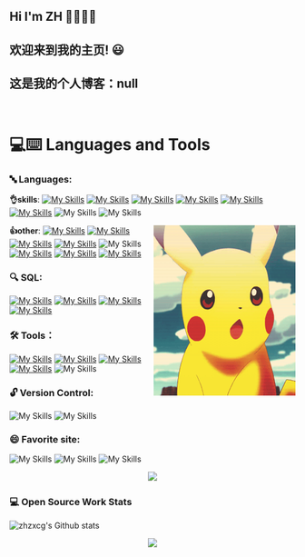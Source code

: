 

## Hi I'm ZH 👋👋👋👋

## 欢迎来到我的主页! 😃
## 这是我的个人博客：null
<br>

# 💻:keyboard: Languages and Tools 



### 🔤 Languages:

  **👌skills**: 
    [![My Skills](https://skillicons.dev/icons?i=java)](https://skillicons.dev)
    [![My Skills](https://skillicons.dev/icons?i=spring)](https://skillicons.dev)
    [![My Skills](https://skillicons.dev/icons?i=linux)](https://skillicons.dev)
    [![My Skills](https://skillicons.dev/icons?i=maven)](https://skillicons.dev)
    [![My Skills](https://skillicons.dev/icons?i=docker)](https://skillicons.dev)
    [![My Skills](https://skillicons.dev/icons?i=kafka)](https://skillicons.dev)
    ![My Skills](https://go-skill-icons.vercel.app/api/icons?i=redis&theme=light)
    ![My Skills](https://go-skill-icons.vercel.app/api/icons?i=rabbitmq&theme=light)
  

   <div align="right">
    <img src="https://github.com/zhzxc/zhzxc/blob/main/img/R.gif" alt="Image" align="right" height="300px" width="250px">
  </div>
   
  **👍other**: 
     [![My Skills](https://skillicons.dev/icons?i=vue)](https://skillicons.dev)
     [![My Skills](https://skillicons.dev/icons?i=npm)](https://skillicons.dev)
     [![My Skills](https://skillicons.dev/icons?i=jquery)](https://skillicons.dev)
     [![My Skills](https://skillicons.dev/icons?i=js)](https://skillicons.dev)
     ![My Skills](https://go-skill-icons.vercel.app/api/icons?i=nodejs&theme=light)
     [![My Skills](https://skillicons.dev/icons?i=html)](https://skillicons.dev) 
     [![My Skills](https://skillicons.dev/icons?i=css)](https://skillicons.dev) 
     [![My Skills](https://skillicons.dev/icons?i=nginx)](https://skillicons.dev) 

 ### 🔍 SQL:
   [![My Skills](https://skillicons.dev/icons?i=mysql)](https://skillicons.dev)
   [![My Skills](https://skillicons.dev/icons?i=mongodb)](https://skillicons.dev)
   [![My Skills](https://skillicons.dev/icons?i=postgres)](https://skillicons.dev)
   [![My Skills](https://skillicons.dev/icons?i=oracle)](https://skillicons.dev)
  ### 🛠 Tools：
  [![My Skills](https://skillicons.dev/icons?i=idea)](https://skillicons.dev)
  [![My Skills](https://skillicons.dev/icons?i=eclipse)](https://skillicons.dev) 
  [![My Skills](https://skillicons.dev/icons?i=webstorm)](https://skillicons.dev)
  [![My Skills](https://skillicons.dev/icons?i=vscode)](https://skillicons.dev)
  ![My Skills](https://go-skill-icons.vercel.app/api/icons?i=datagrip&theme=light)
  
 ### 🔓 Version Control:
   ![My Skills](https://go-skill-icons.vercel.app/api/icons?i=git&theme=light)
   ![My Skills](https://go-skill-icons.vercel.app/api/icons?i=github&theme=light)
  
 ### 😄 Favorite site:
  ![My Skills](https://go-skill-icons.vercel.app/api/icons?i=leetcode&theme=light)
 ![My Skills](https://go-skill-icons.vercel.app/api/icons?i=chatgpt&theme=light)
  ![My Skills](https://go-skill-icons.vercel.app/api/icons?i=chrome&theme=light)
<div align="center"> <img src="https://readme-typing-svg.herokuapp.com/?lines=今日事，今日毕!祝您今天愉快!&center=true&font=Roboto&size=29" /></div>


### 💻 Open Source Work Stats

   ![zhzxcg's Github stats](https://github-readme-stats.vercel.app/api?username=zhzxc&hide=contribs,prs&count_private=true&show_icons=true!)
   <div align="center"> <img src="https://profile-counter.glitch.me/zhzxc/count.svg" /> </div>


